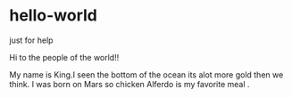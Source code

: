 # hello-world
just for help


Hi to the people of the world!!

My name is King.I seen the bottom of the ocean its alot more gold then we think.
I was born on Mars so chicken Alferdo is my favorite meal .
